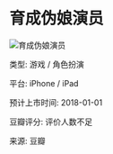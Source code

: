 # 育成伪娘演员

![育成伪娘演员](https://img9.doubanio.com/lpic/s28326345.jpg)

类型: 游戏 / 角色扮演

平台: iPhone / iPad

预计上市时间: 2018-01-01

豆瓣评分: 评价人数不足

来源: 豆瓣